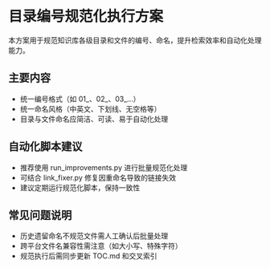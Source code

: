 # 目录编号规范化执行方案

本方案用于规范知识库各级目录和文件的编号、命名，提升检索效率和自动化处理能力。

## 主要内容

- 统一编号格式（如 01_、02_、03_...）
- 统一命名风格（中英文、下划线、无空格等）
- 目录与文件命名应简洁、可读、易于自动化处理

## 自动化脚本建议

- 推荐使用 run_improvements.py 进行批量规范化处理
- 可结合 link_fixer.py 修复因重命名导致的链接失效
- 建议定期运行规范化脚本，保持一致性

## 常见问题说明

- 历史遗留命名不规范文件需人工确认后批量处理
- 跨平台文件名兼容性需注意（如大小写、特殊字符）
- 规范执行后需同步更新 TOC.md 和交叉索引

